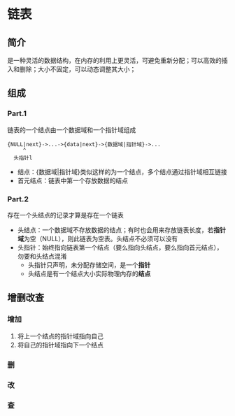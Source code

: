 # 链表

## 简介

是一种灵活的数据结构，在内存的利用上更灵活，可避免重新分配；可以高效的插入和删除；大小不固定，可以动态调整其大小；

## 组成

### Part.1

链表的一个结点由一个数据域和一个指针域组成

    {NULL|next}->...->{data|next}->{数据域|指针域}->...
         ^
      头指针l

- 结点：{数据域|指针域}类似这样的为一个结点，多个结点通过指针域相互链接
- 首元结点：链表中第一个存放数据的结点

### Part.2

存在一个头结点的记录才算是存在一个链表

- 头结点：一个数据域不存放数据的结点；有时也会用来存放链表长度，若**指针域**为空（NULL），则此链表为空表。头结点不必须可以没有
- 头指针：始终指向链表第一个结点（要么指向头结点，要么指向首元结点），勿要和头结点混淆
  - 头指针只声明，未分配存储空间，是一个**指针**
  - 头结点是有一个结点大小实际物理内存的**结点**

## 增删改查

### 增加
1. 将上一个结点的指针域指向自己
2. 将自己的指针域指向下一个结点

### 删

### 改

### 查

